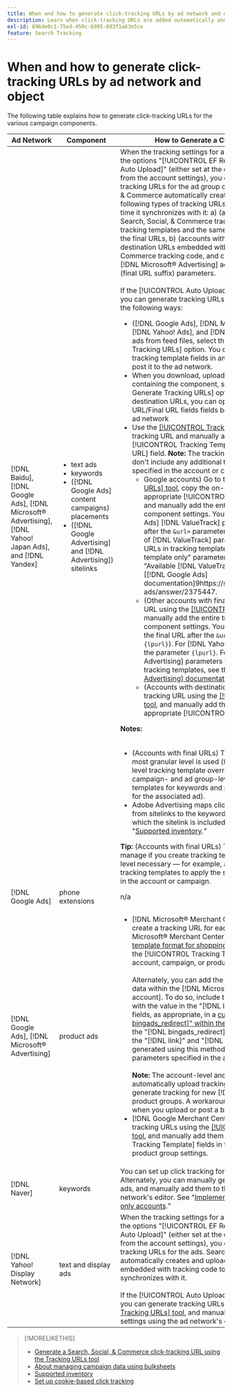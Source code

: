 ```yaml
---
title: When and how to generate click-tracking URLs by ad network and object
description: Learn when click-tracking URLs are added automatically and when and how to manually add them for various campaign components.
exl-id: 896de0c1-75ed-450c-b995-893f1a63e5ce
feature: Search Tracking
---
```

# When and how to generate click-tracking URLs by ad network and object

The following table explains how to generate click-tracking URLs for the various campaign components.

| Ad Network | Component | How to Generate a Click-tracking URL |
| ---- | ---- | ---- |
| [!DNL Baidu], [!DNL Google Ads], [!DNL Microsoft® Advertising], [!DNL Yahoo! Japan Ads], and [!DNL Yandex] | <ul><li>text ads</li><li>keywords</li><li>([!DNL Google Ads] content campaigns) placements</li><li>([!DNL Google Advertising] and [!DNL Advertising]) sitelinks</li></ul> | When the tracking settings for an active campaign include the options "[!UICONTROL EF Redirect]" and "[!UICONTROL Auto Upload]" (either set at the campaign level or inherited from the account settings), you don't need to generate tracking URLs for the ad group components. Search, Social, & Commerce automatically creates and uploads the following types of tracking URLs to the ad network each time it synchronizes with it: a) (accounts with final URLs) Search, Social, & Commerce tracking parameters for tracking templates and the same parameters appended to the final URLs, b) (accounts with destination URLs) new destination URLs embedded with Search, Social, & Commerce tracking code, and c) ([!DNL Google Ads] and [!DNL Microsoft® Advertising] accounts) landing page suffix (final URL suffix) parameters.<br><br>If the [!UICONTROL Auto Upload] option is disabled, then you can generate tracking URLs for a component in any of the following ways:<ul><li>([!DNL Google Ads], [!DNL Microsoft® Advertising], [!DNL Yahoo! Ads], and [!DNL Yandex]) When you post ads from feed files, select the [!UICONTROL Generate Tracking URLs] option. You can optionally validate the tracking template fields in any bulksheet file before you post it to the ad network.</li><li>When you download, upload, or post a bulksheet file containing the component, select the [!UICONTROL Generate Tracking URLs] option. For accounts with destination URLs, you can optionally validate the Base URL/Final URL fields fields before you post the file to the ad network</li><li>Use the [[!UICONTROL Tracking URLs] tool](/help/search-social-commerce/tools/click-tracking-url-generate.md) to generate a tracking URL and manually add it to the appropriate [!UICONTROL Tracking Template] or [!UICONTROL Base URL] field. <b>Note:</b> The tracking templates you generate don't include any additional tracking parameters specified in the account or campaign settings.<ul><li>Google accounts) Go to the [[!UICONTROL Tracking URLs] tool](/help/search-social-commerce/tools/click-tracking-url-generate.md), copy the on-screen value in the appropriate [!UICONTROL Tracking Template] field, and manually add the entire tracking string to the component settings. You must add a [!DNL Google Ads] [!DNL ValueTrack] parameter for the final URL after the `&url=` parameter (such as `{lpurl}`). For a list of [!DNL ValueTrack] parameters to indicate final URLs in tracking templates, see the "Tracking template only" parameters in the section on "Available [!DNL ValueTrack] Parameters" in the [[!DNL Google Ads] documentation]9https://support.google.com/google-ads/answer/2375447.</li><li>(Other accounts with final URLs) Generate a tracking URL using the [[!UICONTROL Tracking URLs] tool](/help/search-social-commerce/tools/click-tracking-url-generate.md), and manually add the entire tracking string to the component settings. You must add a parameter for the final URL after the `&url=` parameter (such as `{lpurl}`). For [!DNL Yahoo! Japan Ads] accounts, use the parameter `{lpurl}`. For a list of [!DNL Microsoft® Advertising] parameters to indicate final URLs in tracking templates, see the [[!DNL Microsoft® Advertising] documentation](https://help.bingads.microsoft.com/#apex/3/en/56799).</li><li>(Accounts with destination URLs) Generate a tracking URL using the [[!UICONTROL Tracking URLs] tool](/help/search-social-commerce/tools/click-tracking-url-generate.md), and manually add the tracking URL in the appropriate [!UICONTROL Base URL] field.</li></ul></li></ul><b>Notes:</b><br><br><ul><li>(Accounts with final URLs) The tracking template at the most granular level is used (for example, a keyword-level tracking template overrides the account-, campaign- and ad group-level templates, and tracking templates for keywords and placements override those for the associated ad).</li><li>Adobe Advertising maps clicks and resulting revenue from sitelinks to the keyword associated with the ad in which the sitelink is included, not separately. See "[Supported inventory](/help/search-social-commerce/introduction/supported-inventory.md)."</li></ul><b>Tip:</b> (Accounts with final URLs) Tracking is easiest to manage if you create tracking templates at only the highest level necessary &mdash; for example, account- or campaign-level tracking templates to apply the same tracking to all entities in the account or campaign. |
| [!DNL Google Ads] | phone extensions | n/a |
| [!DNL Google Ads], [!DNL Microsoft® Advertising] | product ads | <ul><li>[!DNL Microsoft® Merchant Center] accounts: Manually create a tracking URL for each product in your [!DNL Microsoft® Merchant Center] account using the [tracking template format for shopping ads](/help/search-social-commerce/tracking/formats-click-tracking-microsoft.md), and manually add it to the [!UICONTROL Tracking Template] field in the account, campaign, or product group settings.<br><br>Alternately, you can add the tracking URL to the product data within the [!DNL Microsoft® Merchant Center account]. To do so, include the tracking URL, together with the value in the "[!DNL link]" or "[!DNL mobile_link]" fields, as appropriate, in a [custom column "[!DNL bingads_redirect]" within the product feed](https://help.ads.microsoft.com/#apex/3/en/51084). The value in the "[!DNL bingads_redirect]" field replaces the values in the "[!DNL link]" and "[!DNL mobile_link]" fields. URLs generated using this method don't include any tracking parameters specified in the account settings.<br><br><b>Note:</b> The account-level and campaign-level feature to automatically upload tracking during sync doesn't generate tracking for new [!DNL Microsoft® Advertising] product groups. A workaround is to generate tracking when you upload or post a bulksheet.</li><li>[!DNL Google Merchant Center] accounts: Generate tracking URLs using the [[!UICONTROL Tracking URLs] tool](/help/search-social-commerce/tools/click-tracking-url-generate.md), and manually add them to the [!UICONTROL Tracking Template] fields in the account, campaign, or product group settings.</li></ul> |
| [!DNL Naver] | keywords | You can set up click tracking for all ads via [bulk sheets](/help/search-social-commerce/campaign-management/bulksheets/bulksheet-about.md). Alternately, you can manually generate tracking URLs for ads, and manually add them to the ad settings using the ad network's editor. See "[Implement [!DNL Naver] tracking-only accounts](/help/search-social-commerce/campaign-management/naver-tracking-only-account-implement.md)." |
| [!DNL Yahoo! Display Network] | text and display ads | When the tracking settings for an active campaign include the options "[!UICONTROL EF Redirect]" and "[!UICONTROL Auto Upload]" (either set at the campaign level or inherited from the account settings), you don't need to generate tracking URLs for the ads. Search, Social, & Commerce automatically creates and uploads new destination URLs embedded with tracking code to the ad network each time it synchronizes with it.<br><br>If the [!UICONTROL Auto Upload] option is disabled, then you can generate tracking URLs using the [[!UICONTROL Tracking URLs] tool](/help/search-social-commerce/tools/click-tracking-url-generate.md), and manually add them to the ad settings using the ad network's editor. |

>[!MORELIKETHIS]
>
>* [Generate a Search, Social, & Commerce click-tracking URL using the Tracking URLs tool](/help/search-social-commerce/tools/click-tracking-url-generate.md)
>* [About managing campaign data using bulksheets](/help/search-social-commerce/campaign-management/bulksheets/bulksheet-about.md)
>* [Supported inventory](/help/search-social-commerce/introduction/supported-inventory.md)
>* [Set up cookie-based click tracking](/help/search-social-commerce/tracking/click-tracking-set-up.md)
